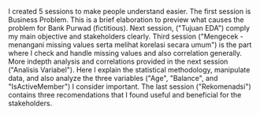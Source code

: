 I created 5 sessions to make people understand easier.
The first session is Business Problem. This is a brief elaboration to preview what causes the problem for Bank Purwad (fictitious). Next session, ("Tujuan EDA") comply my main objective and stakeholders clearly. Third session ("Mengecek - menangani missing values serta melihat korelasi secara umum") is the part where I check and handle missing values and also correlation generally. More indepth analysis and correlations provided in the next session ("Analisis Variabel"). Here I explain the statistical methodology, manipulate data, and also analyze the three variables ("Age", "Balance", and "IsActiveMember") I consider important. The last session ("Rekomenadsi") contains three recomendations that I found useful and beneficial for the stakeholders.
